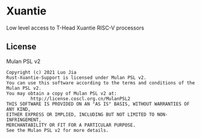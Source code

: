 # Xuantie

Low level access to T-Head Xuantie RISC-V processors

## License 

Mulan PSL v2

```
Copyright (c) 2021 Luo Jia
Rust-Xuantie-Support is licensed under Mulan PSL v2.
You can use this software according to the terms and conditions of the Mulan PSL v2.
You may obtain a copy of Mulan PSL v2 at:
         http://license.coscl.org.cn/MulanPSL2
THIS SOFTWARE IS PROVIDED ON AN "AS IS" BASIS, WITHOUT WARRANTIES OF ANY KIND,
EITHER EXPRESS OR IMPLIED, INCLUDING BUT NOT LIMITED TO NON-INFRINGEMENT,
MERCHANTABILITY OR FIT FOR A PARTICULAR PURPOSE.
See the Mulan PSL v2 for more details.
```
